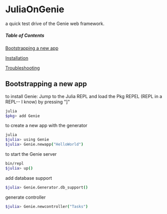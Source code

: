 # JuliaOnGenie
a quick test drive of the Genie web framework.

##### Table of Contents

[Bootstrapping a new app](#bootstrap)

[Installation](#install)

[Troubleshooting](#troubleshooting)

<a name="bootstrap"/>

## Bootstrapping a new app

to install Genie: Jump to the Julia REPL and load the Pkg REPEL (REPL in a REPL-- I know) by pressing "]"
``` bash
julia
$pkg> add Genie
```

to create a new app with the generator
``` bash
julia
$julia> using Genie
$julia> Genie.newapp("HelloWorld")
```

to start the Genie server
```bash
bin/repl
$julia> up()
```

add database support
```bash
$julia> Genie.Generator.db_support()
```

generate controller
```bash
$julia> Genie.newcontroller("Tasks")
```
  
